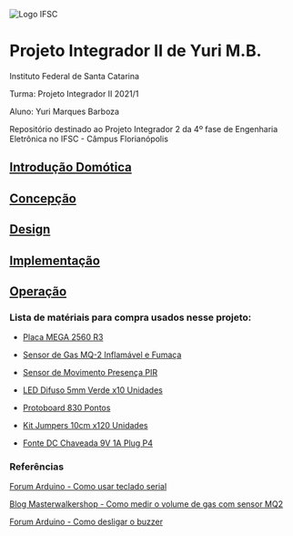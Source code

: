![Logo IFSC](https://i.imgur.com/0wss3l8.jpg)

# Projeto Integrador II de Yuri M.B.

Instituto Federal de Santa Catarina

Turma: Projeto Integrador II 2021/1

Aluno: Yuri Marques Barboza

Repositório destinado ao Projeto Integrador 2 da 4º fase de Engenharia Eletrônica no IFSC - Câmpus Florianópolis



## [Introdução Domótica](https://github.com/Yuri-m-b/Projeto-Integrador-2-Yuri.B/blob/main/introducao.md)

## [Concepção](https://github.com/Yuri-m-b/Projeto-Integrador-2-Yuri.B/blob/main/concepcao.md)

## [Design](https://github.com/Yuri-m-b/Projeto-Integrador-2-Yuri.B/blob/main/design.md)

## [Implementação](https://github.com/Yuri-m-b/Projeto-Integrador-2-Yuri.B/blob/main/implementacao.md)

## [Operação](https://github.com/Yuri-m-b/Projeto-Integrador-2-Yuri.B/blob/main/operacao.md)








### Lista de matériais para compra usados nesse projeto:

* [Placa MEGA 2560 R3](https://www.filipeflop.com/produto/placa-mega-2560-r3-cabo-usb-para-arduino/)

* [Sensor de Gas MQ-2 Inflamável e Fumaça](https://www.filipeflop.com/produto/sensor-de-gas-mq-2-inflamavel-e-fumaca/)

* [Sensor de Movimento Presença PIR](https://www.filipeflop.com/produto/sensor-de-movimento-presenca-pir/)

* [LED Difuso 5mm Verde x10 Unidades](https://www.filipeflop.com/produto/led-difuso-5mm-verde-x10-unidades/)

* [Protoboard 830 Pontos](https://www.filipeflop.com/produto/protoboard-830-pontos/)

* [Kit Jumpers 10cm x120 Unidades](https://www.filipeflop.com/produto/kit-jumpers-10cm-x120-unidades/)

* [Fonte DC Chaveada 9V 1A Plug P4](https://www.filipeflop.com/produto/fonte-dc-chaveada-9v-1a-plug-p4/)

### Referências

[Forum Arduino - Como usar teclado serial](https://forum.arduino.cc/t/lighting-an-arduino-led-from-laptop-keyboard-keystroke/110019/9)

[Blog Masterwalkershop - Como medir o volume de gas com sensor MQ2](https://blogmasterwalkershop.com.br/arduino/arduino-medindo-o-nivel-de-gas-com-o-sensor-mq2-e-buzzer)

[Forum Arduino - Como desligar o buzzer](https://forum.arduino.cc/t/switch-button-to-turn-buzzer-off/555040/3)
